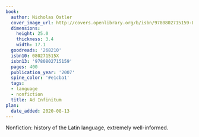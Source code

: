```yaml
---
book:
  author: Nicholas Ostler
  cover_image_url: http://covers.openlibrary.org/b/isbn/9780802715159-L.jpg
  dimensions:
    height: 25.0
    thickness: 3.4
    width: 17.1
  goodreads: '268210'
  isbn10: 080271515X
  isbn13: '9780802715159'
  pages: 400
  publication_year: '2007'
  spine_color: '#e1cba1'
  tags:
  - language
  - nonfiction
  title: Ad Infinitum
plan:
  date_added: 2020-08-13
---
```


Nonfiction: history of the Latin language, extremely well-informed.
